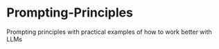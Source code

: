 # Prompting-Principles
Prompting principles with practical examples of how to work better with LLMs
